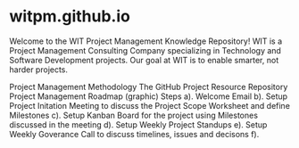 # witpm.github.io
Welcome to the WIT Project Management Knowledge Repository!
WIT is a Project Management Consulting Company specializing in Technology and Software Development projects. Our goal at WIT is to enable smarter, not harder projects. 

Project Management Methodology 
The GitHub Project Resource Repository 
Project Management Roadmap (graphic) 
Steps a). Welcome Email b). Setup Project Initation Meeting to discuss the Project Scope Worksheet and define Milestones c). Setup Kanban Board for the project using Milestones discussed in the meeting d). Setup Weekly Project Standups e). Setup Weekly Goverance Call to discuss timelines, issues and decisons f). 
